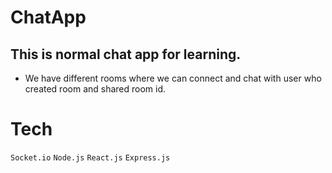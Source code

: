 # ChatApp
## This is normal chat app for learning. 
- We have different rooms where we can connect and chat with user who created room and shared room id.

# Tech
`Socket.io`
`Node.js`
`React.js`
`Express.js`

